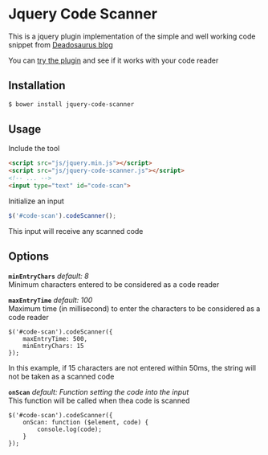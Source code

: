 # Jquery Code Scanner

This is a jquery plugin implementation of the simple and well working code snippet from [Deadosaurus blog](http://www.deadosaurus.com/detect-a-usb-barcode-scanner-with-javascript/)

You can [try the plugin](http://cscan.gprod.net) and see if it works with your code reader

## Installation

```bash
$ bower install jquery-code-scanner
```

## Usage

Include the tool

```html
<script src="js/jquery.min.js"></script>
<script src="js/jquery-code-scanner.js"></script>
<!-- ... -->
<input type="text" id="code-scan">
```

Initialize an input

```javascript
$('#code-scan').codeScanner();
```

This input will receive any scanned code

## Options

**`minEntryChars`** _default: 8_  
Minimum characters entered to be considered as a code reader

**`maxEntryTime`** _default: 100_  
Maximum time (in millisecond) to enter the characters to be considered as a code reader

```
$('#code-scan').codeScanner({
    maxEntryTime: 500,
    minEntryChars: 15
});
```

In this example, if 15 characters are not entered within 50ms, the string will not be taken as a scanned code

**`onScan`** _default: Function setting the code into the input_  
This function will be called when thea code is scanned

```
$('#code-scan').codeScanner({
    onScan: function ($element, code) {
        console.log(code);
    }
});
```
